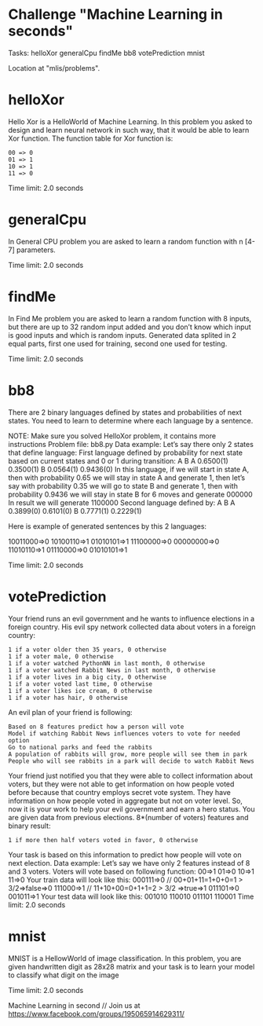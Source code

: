 # Challenge "Machine Learning in seconds"
Tasks:
  helloXor
  generalCpu
  findMe
  bb8
  votePrediction
  mnist
 
Location at "mlis/problems".
  
# helloXor
Hello Xor is a HelloWorld of Machine Learning.
In this problem you asked to design and learn neural network in such way, that it would be able to learn Xor function.
The function table for Xor function is:

    00 => 0
    01 => 1
    10 => 1
    11 => 0
Time limit: 2.0 seconds

# generalCpu
In General CPU problem you are asked to learn a random function with n [4-7] parameters.

Time limit: 2.0 seconds

# findMe
In Find Me problem you are asked to learn a random function with 8 inputs, but there are up to 32 random input added and you don’t know which input is good inputs and which is random inputs. Generated data splited in 2 equal parts, first one used for training, second one used for testing.

Time limit: 2.0 seconds

# bb8
There are 2 binary languages defined by states and probabilities of next states. You need to learn to determine where each language by a sentence.

NOTE: Make sure you solved HelloXor problem, it contains more instructions
Problem file: bb8.py
Data example:
Let’s say there only 2 states that define language:
First language defined by probability for next state based on current states and 0 or 1 during transition:
      A         B
  A 0.6500(1) 0.3500(1)
  B 0.0564(1) 0.9436(0)
In this language, if we will start in state A, then with probability 0.65 we will stay in state A and generate 1, then let’s say with probability 0.35 we will go to state B and generate 1, then with probability 0.9436 we will stay in state B for 6 moves and generate 000000
In result we will generate 1100000
Second language defined by:
       A        B
  A 0.3899(0) 0.6101(0)
  B 0.7771(1) 0.2229(1)

Here is example of generated sentences by this 2 languages:

  10011000=>0
  10100110=>1
  01010101=>1
  11100000=>0
  00000000=>0
  11010110=>1
  01110000=>0
  01010101=>1

Time limit: 2.0 seconds

# votePrediction
Your friend runs an evil government and he wants to influence elections in a foreign country. His evil spy network collected data about voters in a foreign country:

    1 if a voter older then 35 years, 0 otherwise
    1 if a voter male, 0 otherwise
    1 if a voter watched PythonNN in last month, 0 otherwise
    1 if a voter watched Rabbit News in last month, 0 otherwise
    1 if a voter lives in a big city, 0 otherwise
    1 if a voter voted last time, 0 otherwise
    1 if a voter likes ice cream, 0 otherwise
    1 if a voter has hair, 0 otherwise

An evil plan of your friend is following:

    Based on 8 features predict how a person will vote
    Model if watching Rabbit News influences voters to vote for needed option
    Go to national parks and feed the rabbits
    A population of rabbits will grow, more people will see them in park
    People who will see rabbits in a park will decide to watch Rabbit News

Your friend just notified you that they were able to collect information about voters, but they were not able to get information on how people voted before because that country employs secret vote system. They have information on how people voted in aggregate but not on voter level.
So, now it is your work to help your evil government and earn a hero status.
You are given data from previous elections. 8*(number of voters) features and binary result:

    1 if more then half voters voted in favor, 0 otherwise

Your task is based on this information to predict how people will vote on next election.
Data example:
Let’s say we have only 2 features instead of 8 and 3 voters.
Voters will vote based on following function:
  00=>1
  01=>0
  10=>1
  11=>0
Your train data will look like this:
  000111=>0 // 00+01+11=1+0+0=1 > 3/2=>false=>0
  111000=>1 // 11+10+00=0+1+1=2 > 3/2 =>true=>1
  011101=>0
  001011=>1
Your test data will look like this:
  001010
  110010
  011101
  110001
Time limit: 2.0 seconds

# mnist
MNIST is a HellowWorld of image classification. In this problem, you are given handwritten digit as 28x28 matrix and your task is to learn your model to classify what digit on the image

Time limit: 2.0 seconds

Machine Learning in second // Join us at https://www.facebook.com/groups/195065914629311/ 
